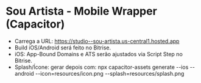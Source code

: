 # Sou Artista - Mobile Wrapper (Capacitor)

- Carrega a URL: https://studio--sou-artista.us-central1.hosted.app
- Build iOS/Android será feito no Bitrise.
- iOS: App-Bound Domains e ATS serão ajustados via Script Step no Bitrise.
- Splash/Ícone: gerar depois com:
  npx capacitor-assets generate --ios --android --icon=resources/icon.png --splash=resources/splash.png
